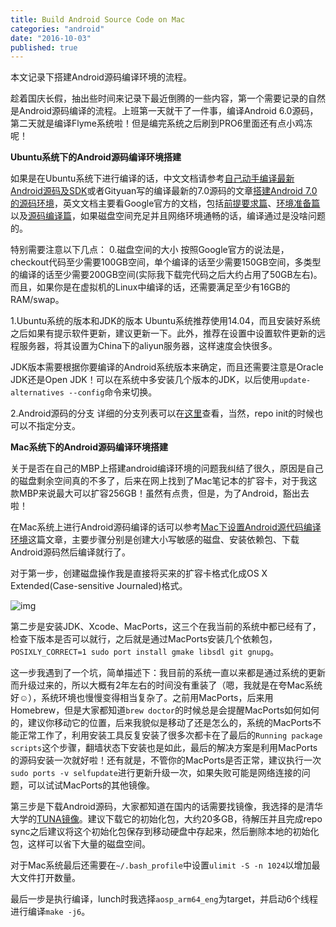 ```yaml
---
title: Build Android Source Code on Mac
categories: "android"
date: "2016-10-03"
published: true
---
```

本文记录下搭建Android源码编译环境的流程。 <!--more-->

趁着国庆长假，抽出些时间来记录下最近倒腾的一些内容，第一个需要记录的自然是Android源码编译的流程。上班第一天就干了一件事，编译Android 6.0源码，第二天就是编译Flyme系统啦！但是编完系统之后刷到PRO6里面还有点小鸡冻呢！

**Ubuntu系统下的Android源码编译环境搭建**

如果是在Ubuntu系统下进行编译的话，中文文档请参考[自己动手编译最新Android源码及SDK](http://blog.csdn.net/dd864140130/article/details/51718187)或者Gityuan写的编译最新的7.0源码的文章[搭建Android 7.0的源码环境](http://gityuan.com/2016/08/20/Android_N/)，英文文档主要看Google官方的文档，包括[前提要求篇](https://source.android.com/source/requirements.html)、[环境准备篇](https://source.android.com/source/initializing.html)以及[源码编译篇](https://source.android.com/source/building.html)，如果磁盘空间充足并且网络环境通畅的话，编译通过是没啥问题的。

特别需要注意以下几点：
0.磁盘空间的大小
按照Google官方的说法是，checkout代码至少需要100GB空间，单个编译的话至少需要150GB空间，多类型的编译的话至少需要200GB空间(实际我下载完代码之后大约占用了50GB左右)。而且，如果你是在虚拟机的Linux中编译的话，还需要满足至少有16GB的RAM/swap。

1.Ubuntu系统的版本和JDK的版本
Ubuntu系统推荐使用14.04，而且安装好系统之后如果有提示软件更新，建议更新一下。此外，推荐在设置中设置软件更新的远程服务器，将其设置为China下的aliyun服务器，这样速度会快很多。

JDK版本需要根据你要编译的Android系统版本来确定，而且还需要注意是Oracle JDK还是Open JDK！可以在系统中多安装几个版本的JDK，以后使用`update-alternatives --config`命令来切换。

2.Android源码的分支
详细的分支列表可以在[这里](https://source.android.com/source/build-numbers.html#source-code-tags-and-builds)查看，当然，repo init的时候也可以不指定分支。

**Mac系统下的Android源码编译环境搭建**

关于是否在自己的MBP上搭建android编译环境的问题我纠结了很久，原因是自己的磁盘剩余空间真的不多了，后来在网上找到了Mac笔记本的扩容卡，对于我这款MBP来说最大可以扩容256GB！虽然有点贵，但是，为了Android，豁出去啦！

在Mac系统上进行Android源码编译的话可以参考[Mac下设置Android源代码编译环境](http://www.jianshu.com/p/f0356e3ea330)这篇文章，主要步骤分别是创建大小写敏感的磁盘、安装依赖包、下载Android源码然后编译就行了。

对于第一步，创建磁盘操作我是直接将买来的扩容卡格式化成OS X Extended(Case-sensitive Journaled)格式。

![img](/images/osx_extended.png)

第二步是安装JDK、Xcode、MacPorts，这三个在我当前的系统中都已经有了，检查下版本是否可以就行，之后就是通过MacPorts安装几个依赖包，`POSIXLY_CORRECT=1 sudo port install gmake libsdl git gnupg`。

这一步我遇到了一个坑，简单描述下：我目前的系统一直以来都是通过系统的更新而升级过来的，所以大概有2年左右的时间没有重装了（嗯，我就是在夸Mac系统好☺️），系统环境也慢慢变得相当复杂了。之前用MacPorts，后来用Homebrew，但是大家都知道`brew doctor`的时候总是会提醒MacPorts如何如何的，建议你移动它的位置，后来我貌似是移动了还是怎么的，系统的MacPorts不能正常工作了，利用安装工具反复安装了很多次都卡在了最后的`Running package scripts`这个步骤，翻墙状态下安装也是如此，最后的解决方案是利用MacPorts的源码安装一次就好啦！还有就是，不管你的MacPorts是否正常，建议执行一次`sudo ports -v selfupdate`进行更新升级一次，如果失败可能是网络连接的问题，可以试试MacPorts的其他镜像。

第三步是下载Android源码，大家都知道在国内的话需要找镜像，我选择的是清华大学的[TUNA镜像](https://mirrors.tuna.tsinghua.edu.cn/help/AOSP/)。建议下载它的初始化包，大约20多GB，待解压并且完成repo sync之后建议将这个初始化包保存到移动硬盘中存起来，然后删除本地的初始化包，这样可以省下大量的磁盘空间。

对于Mac系统最后还需要在`~/.bash_profile`中设置`ulimit -S -n 1024`以增加最大文件打开数量。

最后一步是执行编译，lunch时我选择`aosp_arm64_eng`为target，并启动6个线程进行编译`make -j6`。





